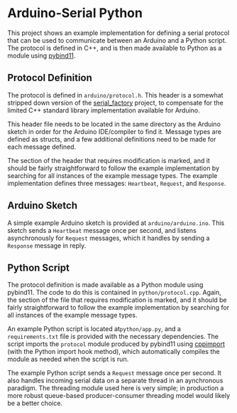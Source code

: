 # Arduino-Serial Python

This project shows an example implementation for defining a serial protocol that can be used to communicate between an Arduino and a Python script. The protocol is defined in C++, and is then made available to Python as a module using [pybind11](https://github.com/pybind/pybind11).

## Protocol Definition

The protocol is defined in `arduino/protocol.h`. This header is a somewhat stripped down version of the [serial_factory](https://github.com/dpkoch/serial_factory) project, to compensate for the limited C++ standard library implementation available for Arduino.

This header file needs to be located in the same directory as the Arduino sketch in order for the Arduino IDE/compiler to find it. Message types are defined as structs, and a few additional definitions need to be made for each message defined.

The section of the header that requires modification is marked, and it should be fairly straightforward to follow the example implementation by searching for all instances of the example message types. The example implementation defines three messages: `Heartbeat`, `Request`, and `Response`.

## Arduino Sketch

A simple example Arduino sketch is provided at `arduino/arduino.ino`. This sketch sends a `Heartbeat` message once per second, and listens asynchronously for `Request` messages, which it handles by sending a `Response` message in reply.

## Python Script

The protocol definition is made available as a Python module using pybind11. The code to do this is contained in `python/protocol.cpp`. Again, the section of the file that requires modification is marked, and it should be fairly straightforward to follow the example implementation by searching for all instances of the example message types.

An example Python script is located at`python/app.py`, and a `requirements.txt` file is provided with the necessary dependencies. The script imports the `protocol` module produced by pybind11 using [cppimport](https://github.com/tbenthompson/cppimport) (with the Python import hook method), which automatically compiles the module as needed when the script is run.

The example Python script sends a `Request` message once per second. It also handles incoming serial data on a separate thread in an aynchronous paradigm. The threading module used here is very simple; in production a more robust queue-based producer-consumer threading model would likely be a better choice.